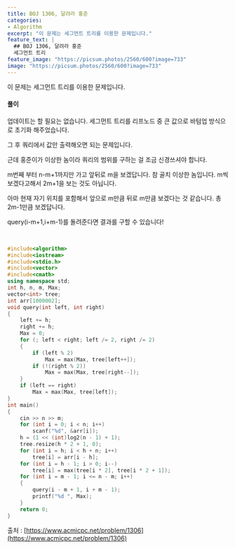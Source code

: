 ```yaml
---
title: BOJ 1306, 달려라 홍준
categories:
- Algorithm
excerpt: "이 문제는 세그먼트 트리를 이용한 문제입니다."
feature_text: |
  ## BOJ 1306, 달려라 홍준
  세그먼트 트리
feature_image: "https://picsum.photos/2560/600?image=733"
image: "https://picsum.photos/2560/600?image=733"
---
```


이 문제는 세그먼트 트리를 이용한 문제입니다.

<h4>풀이</h4> 
업데이트는 할 필요는 없습니다. 세그먼트 트리를 리프노드 중 큰 값으로 바텀업 방식으로 초기화 해주었습니다.

그 후 쿼리에서 값만 출력해오면 되는 문제입니다.

근데 홍준이가 이상한 놈이라 쿼리의 범위를 구하는 걸 조금 신경쓰셔야 합니다.

m번째 부터 n-m+1까지만 가고 앞뒤로 m을 보겠답니다. 참 골치 이상한 놈입니다. m씩 보겠다고해서 2m+1을 보는 것도 아닙니다.

아마 현재 자기 위치를 포함해서 앞으로 m만큼 뒤로 m만큼 보겠다는 것 같습니다. 총 2m-1만큼 보겠답니다.

query(i-m+1,i+m-1)를 돌려준다면 결과를 구할 수 있습니다! 

​
```c++
#include<algorithm>
#include<iostream>
#include<stdio.h>
#include<vector>
#include<cmath>
using namespace std;
int h, n, m, Max;
vector<int> tree;
int arr[1000002];
void query(int left, int right)
{
	left += h;
	right += h;
	Max = 0;
	for (; left < right; left /= 2, right /= 2)
	{
		if (left % 2)
			Max = max(Max, tree[left++]);
		if (!(right % 2))
			Max = max(Max, tree[right--]);
	}
	if (left == right)
		Max = max(Max, tree[left]);
}
int main()
{
	cin >> n >> m;
	for (int i = 0; i < n; i++)
		scanf("%d", &arr[i]);
	h = (1 << (int)log2(n - 1) + 1);
	tree.resize(h * 2 + 1, 0);
	for (int i = h; i < h + n; i++)
		tree[i] = arr[i - h];
	for (int i = h - 1; i > 0; i--)
		tree[i] = max(tree[i * 2], tree[i * 2 + 1]);
	for (int i = m - 1; i <= n - m; i++)
	{
		query(i - m + 1, i + m - 1);
		printf("%d ", Max);
	}
	return 0;
}
```

출처 : [https://www.acmicpc.net/problem/1306](https://www.acmicpc.net/problem/1306)
